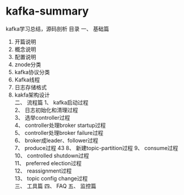 # kafka-summary
kafka学习总结，源码剖析
目录
一、	基础篇	
1.	开篇说明	
2.	概念说明	
3.	配置说明	
4.	znode分类	
5.	kafka协议分类	
6.	Kafka线程	
7.	日志存储格式	
8.	kakfa架构设计	
二、	流程篇	
1、	kafka启动过程	
2、	日志初始化和清理过程	
3、	选举controller过程	
4、	controller处理broker startup过程	
5、	controller处理broker failure过程	
6、	broker成leader、follower过程	
7、	produce过程	43
8、	新建topic-partition过程	
9、	consume过程	
10、	controlled shutdown过程	
11、	preferred election过程	
12、	reassignment过程	
13、	topic config change过程	
三、	工具篇	
四、	FAQ	
五、	监控篇	


